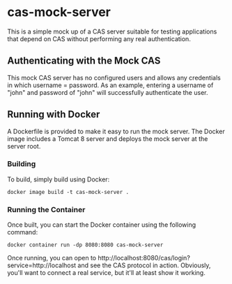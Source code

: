 cas-mock-server
===============

This is a simple mock up of a CAS server suitable for testing applications
that depend on CAS without performing any real authentication.

## Authenticating with the Mock CAS

This mock CAS server has no configured users and allows any credentials in which username = password. As an example, entering a username of "john" and password of "john" will successfully authenticate the user. 


## Running with Docker

A Dockerfile is provided to make it easy to run the mock server. The Docker image includes a Tomcat 8 server and deploys the mock server at the server root.

### Building

To build, simply build using Docker:

```
docker image build -t cas-mock-server .
```

### Running the Container

Once built, you can start the Docker container using the following command:

```
docker container run -dp 8080:8080 cas-mock-server
```

Once running, you can open to http://localhost:8080/cas/login?service=http://localhost and see the CAS protocol in action. Obviously, you'll want to connect a real service, but it'll at least show it working.
